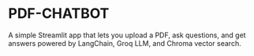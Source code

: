 # PDF-CHATBOT
A simple Streamlit app that lets you upload a PDF, ask questions, and get answers powered by LangChain, Groq LLM, and Chroma vector search.
